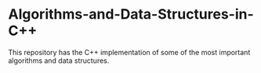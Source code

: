 # Algorithms-and-Data-Structures-in-C++

This repository has the C++ implementation of some of the most important algorithms and data structures.
